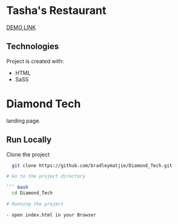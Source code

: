 # Tasha's Restaurant
[DEMO LINK](https://github.com/bradleymatjie/diamond_Tech.git)

## Technologies
Project is created with:

* HTML
* SaSS


# Diamond Tech

 landing page.

## Run Locally

Clone the project

``` bash
  git clone https://github.com/bradleymatjie/Diamond_Tech.git

# Go to the project directory

``` bash
  cd Diamond_Tech

# Running the project

- open index.html in your Browser
